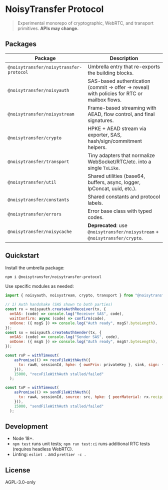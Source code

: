 # NoisyTransfer Protocol

> Experimental monorepo of cryptographic, WebRTC, and transport primitives. **APIs may change.**

## Packages

| Package | Description |
| --- | --- |
| `@noisytransfer/noisytransfer-protocol` | Umbrella entry that re-exports the building blocks. |
| `@noisytransfer/noisyauth` | SAS-based authentication (commit → offer → reveal) with policies for RTC or mailbox flows. |
| `@noisytransfer/noisystream` | Frame-based streaming with AEAD, flow control, and final signatures. |
| `@noisytransfer/crypto` | HPKE + AEAD stream via exporter, SAS, hash/sign/commitment helpers. |
| `@noisytransfer/transport` | Tiny adapters that normalize WebSocket/RTC/etc. into a single `TxLike`. |
| `@noisytransfer/util` | Shared utilities (base64, buffers, async, logger, lpConcat, uuid, etc.). |
| `@noisytransfer/constants` | Shared constants and protocol labels. |
| `@noisytransfer/errors` | Error base class with typed codes. |
| `@noisytransfer/noisycache` | **Deprecated**: use `@noisytransfer/noisystream` + `@noisytransfer/crypto`. |

## Quickstart

Install the umbrella package:

```bash
npm i @noisytransfer/noisytransfer-protocol
```

Use specific modules as needed:

```js
import { noisyauth, noisystream, crypto, transport } from "@noisytransfer/noisytransfer-protocol";

// 1) Auth handshake (SAS shown to both parties)
const rx = noisyauth.createAuthReceiver(tx, {
  onSAS: (code) => console.log("Receiver SAS", code),
  waitConfirm: async (code) => confirm(code),
  onDone: ({ msgS }) => console.log("Auth ready", msgS?.byteLength),
});
const sx = noisyauth.createAuthSender(tx, {
  onSAS: (code) => console.log("Sender SAS", code),
  onDone: ({ msgS }) => console.log("Auth ready", msgS?.byteLength),
});

const rxP = withTimeout(
    asPromise(() => recvFileWithAuth({
      tx: rawB, sessionId, hpke: { ownPriv: privateKey }, sink, sign: { sx.verifyKey }
    })),
    15000, "recvFileWithAuth stalled/failed"
  );

const txP = withTimeout(
    asPromise(() => sendFileWithAuth({
      tx: rawA, sessionId, source: src, hpke: { peerMaterial: rx.recipientPk }, sign: { privateKey: signingKey, publicKeySpki: verificationKey },
    })),
    15000, "sendFileWithAuth stalled/failed"
  );
```

## Development

- Node 18+.
- `npm test` runs unit tests; `npm run test:ci` runs additional RTC tests (requires headless WebRTC).
- Linting: `eslint .` and `prettier -c .`

## License

AGPL-3.0-only
